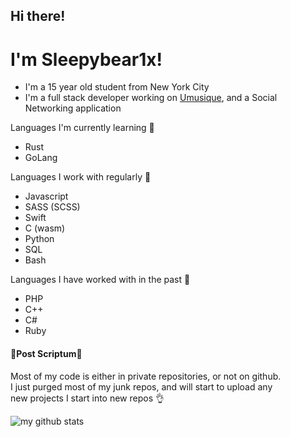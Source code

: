 ## Hi there!
# I'm Sleepybear1x!

- I'm a 15 year old student from New York City
- I'm a full stack developer working on [Umusique](https://github.com/xamthor/Umusique-App), and a Social Networking application

Languages I'm currently learning **🌱** 
- Rust
- GoLang

Languages I work with regularly **🍗** 
- Javascript
- SASS (SCSS)
- Swift
- C (wasm)
- Python
- SQL
- Bash

Languages I have worked with in the past **🦕** 
- PHP
- C++
- C#
- Ruby

#### 🚨Post Scriptum🚨
Most of my code is either in private repositories, or not on github.<br/>
I just purged most of my junk repos, and will start to upload any <br/>new projects I start into new repos 👌

![my github stats](https://github-readme-stats.vercel.app/api/top-langs/?username=sleepybear1x&show_icons=true&theme=vue-dark)
